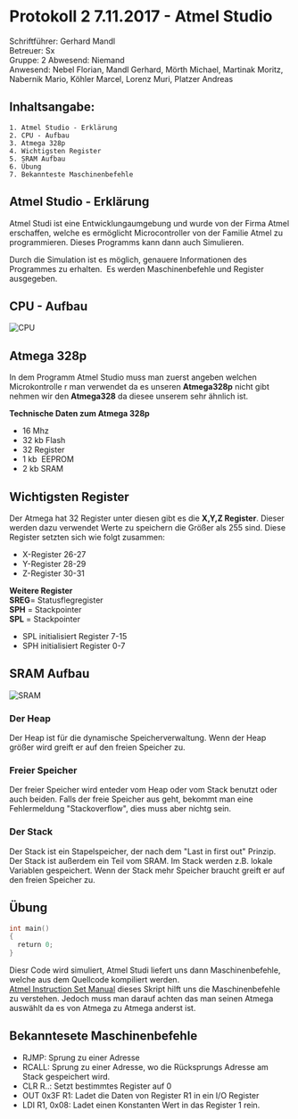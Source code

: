 # Protokoll 2 7.11.2017 - Atmel Studio  

Schriftführer: Gerhard Mandl  
Betreuer: Sx  
Gruppe: 2 
Abwesend: Niemand  
Anwesend: Nebel Florian, Mandl Gerhard, Mörth Michael, Martinak Moritz, Nabernik Mario, 
Köhler Marcel, Lorenz Muri, Platzer Andreas  

## Inhaltsangabe:
    1. Atmel Studio - Erklärung
    2. CPU - Aufbau  
    3. Atmega 328p
    4. Wichtigsten Register
    5. SRAM Aufbau 
    6. Übung
    7. Bekannteste Maschinenbefehle

## Atmel Studio - Erklärung
Atmel Studi ist eine Entwicklungaumgebung und wurde von der Firma Atmel erschaffen, welche es ermöglicht Microcontroller von der Familie Atmel zu programmieren.  Dieses Programms kann dann auch Simulieren.

Durch die Simulation ist es möglich, genauere Informationen des Programmes zu erhalten.  Es werden Maschinenbefehle und Register ausgegeben.

## CPU - Aufbau
![CPU](https://github.com/HTLMechatronics/m14-la1-sx/blob/moemim14/moemim14/CPU.PNG)
  
## Atmega 328p
In dem Programm Atmel Studio muss man zuerst angeben welchen Microkontrolle r man verwendet da es unseren **Atmega328p** nicht gibt nehmen wir den **Atmega328** da diesee unserem sehr ähnlich ist.  

**Technische Daten zum Atmega 328p**
* 16 Mhz 
* 32 kb Flash
* 32 Register
* 1 kb  EEPROM
* 2 kb SRAM

## Wichtigsten Register
Der Atmega hat 32 Register unter diesen gibt es die **X,Y,Z Register**. Dieser werden dazu verwendet Werte zu speichern die Größer als 255 sind. Diese Register setzten sich wie folgt zusammen:
* X-Register 26-27
* Y-Register 28-29
* Z-Register 30-31

**Weitere Register**  
**SREG**= Statusflegregister  
**SPH** = Stackpointer  
**SPL** = Stackpointer  

* SPL initialisiert Register 7-15
* SPH initialisiert Register 0-7

## SRAM Aufbau
![SRAM](https://github.com/HTLMechatronics/m14-la1-sx/blob/mangem13/mangem13/SRAM_Aufbau.PNG)

### 

### Der Heap
Der Heap ist für die dynamische Speicherverwaltung. Wenn der Heap größer wird greift er auf den freien Speicher zu.

### Freier Speicher
Der freier Speicher wird enteder vom Heap oder vom Stack benutzt oder auch beiden. Falls der freie Speicher aus geht, bekommt man eine Fehlermeldung "Stackoverflow", dies muss aber nichtg sein.

### Der Stack
Der Stack ist ein Stapelspeicher, der nach dem "Last in first out" Prinzip. 
Der Stack ist außerdem ein Teil vom SRAM. Im Stack werden z.B. lokale Variablen gespeichert. Wenn der Stack mehr Speicher braucht greift er auf den freien Speicher zu.

## Übung
```c
int main()
{
  return 0;
}
```
Diesr Code wird simuliert, Atmel Studi liefert uns dann Maschinenbefehle, welche aus dem Quellcode kompiliert werden.  
[Atmel Instruction Set Manual](http://www.atmel.com/images/Atmel-0856-AVR-Instruction-Set-Manual.pdf) dieses Skript hilft uns die Maschinenbefehle zu verstehen. Jedoch muss man darauf achten das man seinen Atmega auswählt da es von Atmega zu Atmega anderst ist.

## Bekanntesete Maschinenbefehle
* RJMP: Sprung zu einer Adresse
* RCALL: Sprung zu einer Adresse, wo die Rücksprungs Adresse am Stack gespeichert wird.
* CLR R..: Setzt bestimmtes Register auf 0
* OUT 0x3F R1: Ladet die Daten von Register R1 in ein I/O Register
* LDI R1, 0x08: Ladet einen Konstanten Wert in das Register 1 rein.
